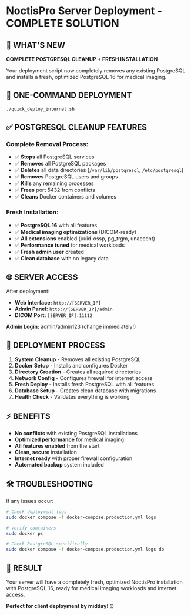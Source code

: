 # NoctisPro Server Deployment - COMPLETE SOLUTION

## 🎯 WHAT'S NEW

**COMPLETE POSTGRESQL CLEANUP + FRESH INSTALLATION**

Your deployment script now completely removes any existing PostgreSQL and installs a fresh, optimized PostgreSQL 16 for medical imaging.

## 🚀 ONE-COMMAND DEPLOYMENT

```bash
./quick_deploy_internet.sh
```

## ✅ POSTGRESQL CLEANUP FEATURES

### Complete Removal Process:
- ✅ **Stops** all PostgreSQL services
- ✅ **Removes** all PostgreSQL packages
- ✅ **Deletes** all data directories (`/var/lib/postgresql`, `/etc/postgresql`)
- ✅ **Removes** PostgreSQL users and groups
- ✅ **Kills** any remaining processes
- ✅ **Frees** port 5432 from conflicts
- ✅ **Cleans** Docker containers and volumes

### Fresh Installation:
- ✅ **PostgreSQL 16** with all features
- ✅ **Medical imaging optimizations** (DICOM-ready)
- ✅ **All extensions** enabled (uuid-ossp, pg_trgm, unaccent)
- ✅ **Performance tuned** for medical workloads
- ✅ **Fresh admin user** created
- ✅ **Clean database** with no legacy data

## 🌐 SERVER ACCESS

After deployment:
- **Web Interface:** `http://[SERVER_IP]`
- **Admin Panel:** `http://[SERVER_IP]/admin`
- **DICOM Port:** `[SERVER_IP]:11112`

**Admin Login:** admin/admin123 (change immediately!)

## 🔧 DEPLOYMENT PROCESS

1. **System Cleanup** - Removes all existing PostgreSQL
2. **Docker Setup** - Installs and configures Docker
3. **Directory Creation** - Creates all required directories
4. **Network Config** - Configures firewall for internet access
5. **Fresh Deploy** - Installs fresh PostgreSQL with all features
6. **Database Setup** - Creates clean database with migrations
7. **Health Check** - Validates everything is working

## ⚡ BENEFITS

- **No conflicts** with existing PostgreSQL installations
- **Optimized performance** for medical imaging
- **All features enabled** from the start
- **Clean, secure** installation
- **Internet ready** with proper firewall configuration
- **Automated backup** system included

## 🛠️ TROUBLESHOOTING

If any issues occur:
```bash
# Check deployment logs
sudo docker compose -f docker-compose.production.yml logs

# Verify containers
sudo docker ps

# Check PostgreSQL specifically
sudo docker compose -f docker-compose.production.yml logs db
```

## 🎉 RESULT

Your server will have a completely fresh, optimized NoctisPro installation with PostgreSQL 16, ready for medical imaging workloads and internet access.

**Perfect for client deployment by midday!** ⏰